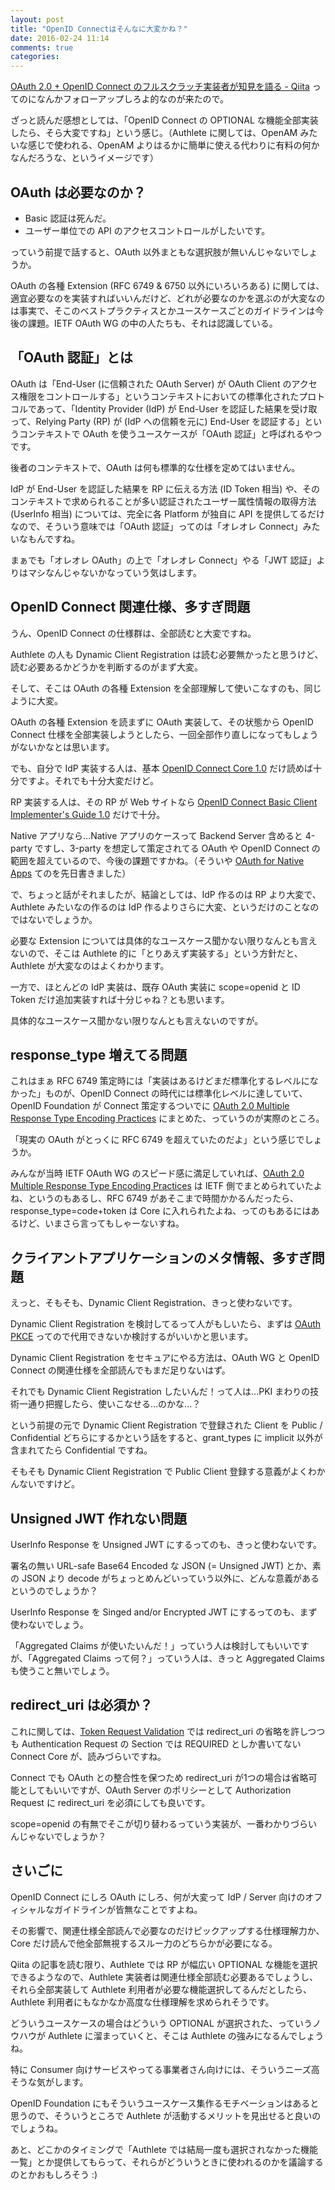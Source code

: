 ```yaml
---
layout: post
title: "OpenID Connectはそんなに大変かね？"
date: 2016-02-24 11:14
comments: true
categories:
---
```


[OAuth 2.0 + OpenID Connect のフルスクラッチ実装者が知見を語る - Qiita](http://qiita.com/TakahikoKawasaki/items/f2a0d25a4f05790b3baa) ってのになんかフォローアップしろよ的なのが来たので。

ざっと読んだ感想としては、「OpenID Connect の OPTIONAL な機能全部実装したら、そら大変ですね」という感じ。（Authlete に関しては、OpenAM みたいな感じで使われる、OpenAM よりはるかに簡単に使える代わりに有料の何かなんだろうな、というイメージです）

## OAuth は必要なのか？

* Basic 認証は死んだ。
* ユーザー単位での API のアクセスコントロールがしたいです。

っていう前提で話すると、OAuth 以外まともな選択肢が無いんじゃないでしょうか。

OAuth の各種 Extension (RFC 6749 & 6750 以外にいろいろある) に関しては、適宜必要なのを実装すればいいんだけど、どれが必要なのかを選ぶのが大変なのは事実で、そこのベストプラクティスとかユースケースごとのガイドラインは今後の課題。IETF OAuth WG の中の人たちも、それは認識している。

## 「OAuth 認証」とは

OAuth は「End-User (に信頼された OAuth Server) が OAuth Client のアクセス権限をコントロールする」というコンテキストにおいての標準化されたプロトコルであって、「Identity Provider (IdP) が End-User を認証した結果を受け取って、Relying Party (RP) が (IdP への信頼を元に) End-User を認証する」というコンテキストで OAuth を使うユースケースが「OAuth 認証」と呼ばれるやつです。

後者のコンテキストで、OAuth は何も標準的な仕様を定めてはいません。

IdP が End-User を認証した結果を RP に伝える方法 (ID Token 相当) や、そのコンテキストで求められることが多い認証されたユーザー属性情報の取得方法 (UserInfo 相当) については、完全に各 Platform が独自に API を提供してるだけなので、そういう意味では「OAuth 認証」ってのは「オレオレ Connect」みたいなもんですね。

まぁでも「オレオレ OAuth」の上で「オレオレ Connect」やる「JWT 認証」よりはマシなんじゃないかなっていう気はします。

<!-- more -->

## OpenID Connect 関連仕様、多すぎ問題

うん、OpenID Connect の仕様群は、全部読むと大変ですね。

Authlete の人も Dynamic Client Registration は読む必要無かったと思うけど、読む必要あるかどうかを判断するのがまず大変。

そして、そこは OAuth の各種 Extension を全部理解して使いこなすのも、同じように大変。

OAuth の各種 Extension を読まずに OAuth 実装して、その状態から OpenID Connect 仕様を全部実装しようとしたら、一回全部作り直しになってもしょうがないかなとは思います。

でも、自分で IdP 実装する人は、基本 [OpenID Connect Core 1.0](http://openid.net/specs/openid-connect-core-1_0.html) だけ読めば十分ですよ。それでも十分大変だけど。

RP 実装する人は、その RP が Web サイトなら [OpenID Connect Basic Client Implementer's Guide 1.0](http://openid.net/specs/openid-connect-basic-1_0.html) だけで十分。

Native アプリなら...Native アプリのケースって Backend Server 含めると 4-party ですし、3-party を想定して策定されてる OAuth や OpenID Connect の範囲を超えているので、今後の課題ですかね。（そういや [OAuth for Native Apps](http://labs.gree.jp/blog/2015/12/14831/) てのを先日書きました）

で、ちょっと話がそれましたが、結論としては、IdP 作るのは RP より大変で、Authlete みたいなの作るのは IdP 作るよりさらに大変、というだけのことなのではないでしょうか。

必要な Extension については具体的なユースケース聞かない限りなんとも言えないので、そこは Authlete 的に「とりあえず実装する」という方針だと、Authlete が大変なのはよくわかります。

一方で、ほとんどの IdP 実装は、既存 OAuth 実装に scope=openid と ID Token だけ追加実装すれば十分じゃね？とも思います。

具体的なユースケース聞かない限りなんとも言えないのですが。

## response_type 増えてる問題

これはまぁ RFC 6749 策定時には「実装はあるけどまだ標準化するレベルになかった」ものが、OpenID Connect の時代には標準化レベルに達していて、OpenID Foundation が Connect 策定するついでに [OAuth 2.0 Multiple Response Type Encoding Practices](http://openid.net/specs/oauth-v2-multiple-response-types-1_0.html) にまとめた、っていうのが実際のところ。

「現実の OAuth がとっくに RFC 6749 を超えていたのだよ」という感じでしょうか。

みんなが当時 IETF OAuth WG のスピード感に満足していれば、[OAuth 2.0 Multiple Response Type Encoding Practices](http://openid.net/specs/oauth-v2-multiple-response-types-1_0.html) は IETF 側でまとめられていたよね、というのもあるし、RFC 6749 があそこまで時間かかるんだったら、response_type=code+token は Core に入れられたよね、ってのもあるにはあるけど、いまさら言ってもしゃーないすね。

## クライアントアプリケーションのメタ情報、多すぎ問題

えっと、そもそも、Dynamic Client Registration、きっと使わないです。

Dynamic Client Registration を検討してるって人がもしいたら、まずは [OAuth PKCE](https://tools.ietf.org/html/rfc7636) ってので代用できないか検討するがいいかと思います。

Dynamic Client Registration をセキュアにやる方法は、OAuth WG と OpenID Connect の関連仕様を全部読んでもまだ足りないはず。

それでも Dynamic Client Registration したいんだ！って人は...PKI まわりの技術一通り把握したら、使いこなせる...のかな...？

という前提の元で Dynamic Client Registration で登録された Client を Public / Confidential どちらにするかという話をすると、grant_types に implicit 以外が含まれてたら Confidential ですね。

そもそも Dynamic Client Registration で Public Client 登録する意義がよくわかんないですけど。

## Unsigned JWT 作れない問題

UserInfo Response を Unsigned JWT にするってのも、きっと使わないです。

署名の無い URL-safe Base64 Encoded な JSON (= Unsigned JWT) とか、素の JSON より decode がちょっとめんどいっていう以外に、どんな意義があるというのでしょうか？

UserInfo Response を Singed and/or Encrypted JWT にするってのも、まず使わないでしょう。

「Aggregated Claims が使いたいんだ！」っていう人は検討してもいいですが、「Aggregated Claims って何？」っていう人は、きっと Aggregated Claims も使うこと無いでしょう。

## redirect_uri は必須か？

これに関しては、[Token Request Validation](http://openid.net/specs/openid-connect-core-1_0.html#TokenRequestValidation) では redirect_uri の省略を許しつつも Authentication Request の Section では REQUIRED としか書いてない Connect Core が、読みづらいですね。

Connect でも OAuth との整合性を保つため redirect_uri が1つの場合は省略可能としてもいいですが、OAuth Server のポリシーとして Authorization Request に redirect_uri を必須にしても良いです。

scope=openid の有無でそこが切り替わるっていう実装が、一番わかりづらいんじゃないでしょうか？

## さいごに

OpenID Connect にしろ OAuth にしろ、何が大変って IdP / Server 向けのオフィシャルなガイドラインが皆無なことですよね。

その影響で、関連仕様全部読んで必要なのだけピックアップする仕様理解力か、Core だけ読んで他全部無視するスルー力のどちらかが必要になる。

Qiita の記事を読む限り、Authlete では RP が幅広い OPTIONAL な機能を選択できるようなので、Authlete 実装者は関連仕様全部読む必要あるでしょうし、それら全部実装して Authlete 利用者が必要な機能選択してるんだとしたら、Authlete 利用者にもなかなか高度な仕様理解を求められそうです。

どういうユースケースの場合はどういう OPTIONAL が選択された、っていうノウハウが Authlete に溜まっていくと、そこは Authlete の強みになるんでしょうね。

特に Consumer 向けサービスやってる事業者さん向けには、そういうニーズ高そうな気がします。

OpenID Foundation にもそういうユースケース集作るモチベーションはあると思うので、そういうところで Authlete が活動するメリットを見出せると良いのでしょうね。

あと、どこかのタイミングで「Authlete では結局一度も選択されなかった機能一覧」とか提供してもらって、それらがどういうときに使われるのかを議論するのとかおもしろそう :)